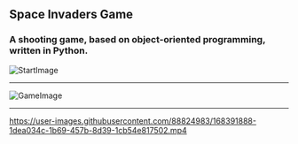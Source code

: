 ## Space Invaders Game

### A shooting game, based on object-oriented programming, written in Python.


![StartImage](https://user-images.githubusercontent.com/88824983/168391841-4303ff84-5f40-434e-916d-ab99397f75a0.png)

--------------------------------------------------------------------

![GameImage](https://user-images.githubusercontent.com/88824983/168391863-bded8564-2164-4e21-a792-4ac7d58b2afd.png)

--------------------------------------------------------------------

https://user-images.githubusercontent.com/88824983/168391888-1dea034c-1b69-457b-8d39-1cb54e817502.mp4


